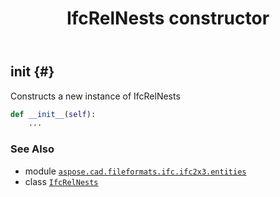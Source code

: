 ﻿---
title: IfcRelNests constructor
second_title: Aspose.CAD for Python via .NET API References
description: 
type: docs
weight: 10
url: /python-net/aspose.cad.fileformats.ifc.ifc2x3.entities/ifcrelnests/__init__/
is_root: false
---

## __init__ {#}

Constructs a new instance of IfcRelNests



```python
def __init__(self):
    ...
```





### See Also
* module [`aspose.cad.fileformats.ifc.ifc2x3.entities`](../../)
* class [`IfcRelNests`](/cad/python-net/aspose.cad.fileformats.ifc.ifc2x3.entities/ifcrelnests)
